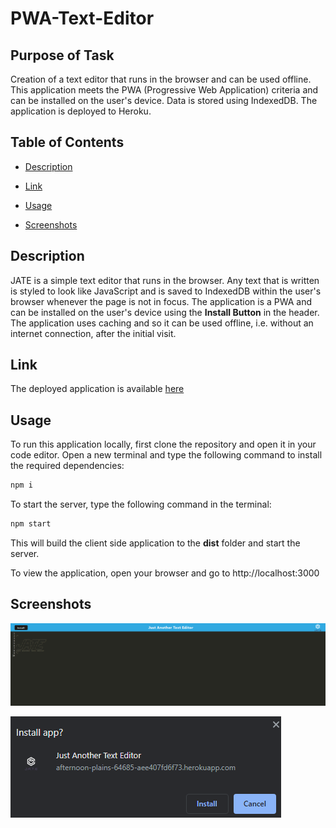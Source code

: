 # PWA-Text-Editor

## Purpose of Task

Creation of a text editor that runs in the browser and can be used offline. This application meets the PWA (Progressive Web Application) criteria and can be installed on the user's device. Data is stored using IndexedDB. The application is deployed to Heroku.

## Table of Contents

- [Description](#description)

- [Link](#link)

- [Usage](#usage)

- [Screenshots](#screenshots)

## Description

JATE is a simple text editor that runs in the browser. Any text that is written is styled to look like JavaScript and is saved to IndexedDB within the user's browser whenever the page is not in focus. The application is a PWA and can be installed on the user's device using the **Install Button** in the header. The application uses caching and so it can be used offline, i.e. without an internet connection, after the initial visit.

## Link

The deployed application is available [here](https://afternoon-plains-64685-aee407fd6f73.herokuapp.com/)

## Usage

To run this application locally, first clone the repository and open it in your code editor. Open a new terminal and type the following command to install the required dependencies:

```sh
npm i
```

To start the server, type the following command in the terminal:

```sh
npm start
```

This will build the client side application to the **dist** folder and start the server.

To view the application, open your browser and go to http://localhost:3000

## Screenshots

![Screenshot of JATE](./assets/images/JATE.png)

![Screenshot of Install Prompt](./assets/images/install.png)
